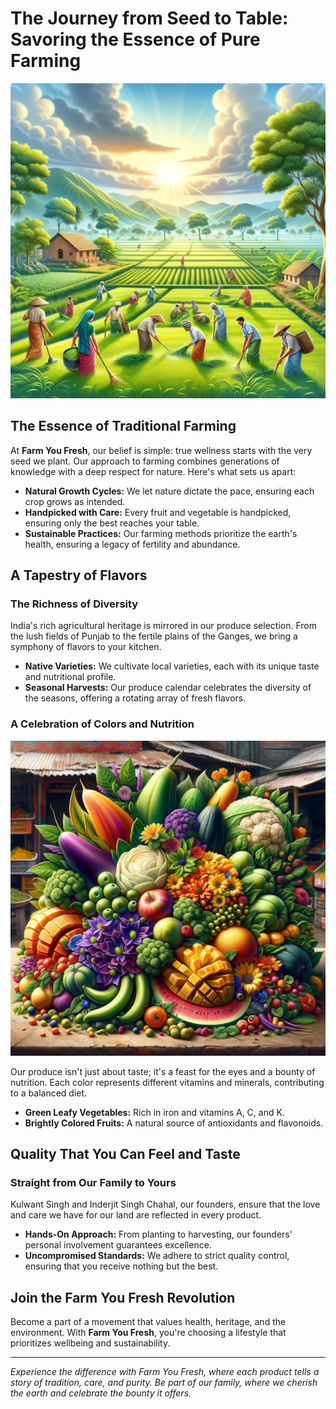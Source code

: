 # The Journey from Seed to Table: Savoring the Essence of Pure Farming

![Traditional farming techniques, showcasing the harmony between nature and cultivation](./images/blogs/blog_8/image1.png)

## **The Essence of Traditional Farming**

At **Farm You Fresh**, our belief is simple: true wellness starts with the very seed we plant. Our approach to farming combines generations of knowledge with a deep respect for nature. Here's what sets us apart:

- **Natural Growth Cycles:** We let nature dictate the pace, ensuring each crop grows as intended.
- **Handpicked with Care:** Every fruit and vegetable is handpicked, ensuring only the best reaches your table.
- **Sustainable Practices:** Our farming methods prioritize the earth's health, ensuring a legacy of fertility and abundance.

## **A Tapestry of Flavors**

### **The Richness of Diversity**

India's rich agricultural heritage is mirrored in our produce selection. From the lush fields of Punjab to the fertile plains of the Ganges, we bring a symphony of flavors to your kitchen. 

- **Native Varieties:** We cultivate local varieties, each with its unique taste and nutritional profile.
- **Seasonal Harvests:** Our produce calendar celebrates the diversity of the seasons, offering a rotating array of fresh flavors.

### **A Celebration of Colors and Nutrition**

![An array of vibrant, organically grown fruits and vegetables, highlighting the diversity and richness of our produce](./images/blogs/blog_8/image2.png)

Our produce isn't just about taste; it's a feast for the eyes and a bounty of nutrition. Each color represents different vitamins and minerals, contributing to a balanced diet. 

- **Green Leafy Vegetables:** Rich in iron and vitamins A, C, and K.
- **Brightly Colored Fruits:** A natural source of antioxidants and flavonoids.

## **Quality That You Can Feel and Taste**

### **Straight from Our Family to Yours**

Kulwant Singh and Inderjit Singh Chahal, our founders, ensure that the love and care we have for our land are reflected in every product.

- **Hands-On Approach:** From planting to harvesting, our founders' personal involvement guarantees excellence.
- **Uncompromised Standards:** We adhere to strict quality control, ensuring that you receive nothing but the best.

## **Join the Farm You Fresh Revolution**

Become a part of a movement that values health, heritage, and the environment. With **Farm You Fresh**, you're choosing a lifestyle that prioritizes wellbeing and sustainability.

---

*Experience the difference with Farm You Fresh, where each product tells a story of tradition, care, and purity. Be part of our family, where we cherish the earth and celebrate the bounty it offers.*

